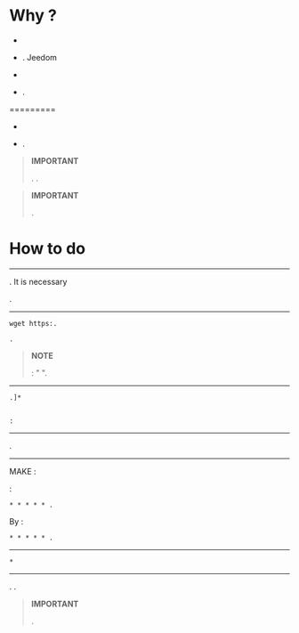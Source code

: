 Why ? 
==========

-   

-   
     .
    Jeedom

-   
    

-   .

 
=========

-   
    

-   .

> **IMPORTANT**
>
> 
> . 
> .

> **IMPORTANT**
>
> 
> .

How to do 
=============

 
------------------------------------------


. It is necessary


.

    
    
    

 
--------------------------------------

    
    
    
    
    wget https:.
    
    .
    
    
    
    

> **NOTE**
>
> 
>  : "
> ".

 
---------------

    
    .]* 
    
    
    :

 
------------

    



.

 
-------------------------

MAKE :

    

 :

    * * * * * .

By :

    * * * * * .

 
---------------------------------

    *
    
    
    

 
------------------------

    
    


. .

> **IMPORTANT**
>
> 
> .
